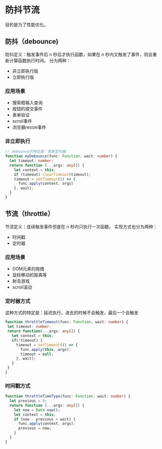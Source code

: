 # 防抖节流
目的是为了性能优化。



## 防抖（debounce)
防抖定义：触发事件后 n 秒后才执行函数，如果在 n 秒内又触发了事件，则会重新计算函数执行时间。
分为两种：
* 非立即执行版
* 立即执行版


### 应用场景
* 搜索框输入查询
* 按钮的提交事件
* 表单验证
* scroll事件
* 浏览器resize事件

### 非立即执行
```typescript
// debounce的特征是：更新定时器
function myDebounce(func: Function, wait: number) {
  let timeout: number;
  return function (...args: any[]) {
    let context = this;
    if (timeout) clearTimeout(timeout);
    timeout = setTimeout(() => {
      func.apply(context, args)
    }, wait);
  }
}
```



## 节流（throttle）
节流定义：连续触发事件但是在 n 秒内只执行一次函数。
实现方式也分为两种：
* 时间戳
* 定时器



### 应用场景
* DOM元素的拖拽
* 鼠标移动的距离等
* 射击游戏
* scroll滚动



### 定时器方式
这种方式的特定是：延迟执行，进去的时候不会触发，最后一个会触发
```typescript
function throttleTimeout(func: Function, wait: number) {
 let timeout: number;
 return function(...args: any[]) {
   let context = this;
   if(!timeout) {
     timeout = setTimeout(() => {
       func.apply(this, args);
       timeout = null;
     }, wait);
   }
 }
}
```


### 时间戳方式
```typescript
function throttleTimeType(func: Function, wait: number) {
  let previous = 0;
  return function (...args: any[]) {
    let now = Date.now();
    let context = this;
    if (now - previous > wait) {
      func.apply(context, args);
      previous = now;
    }
  }
}
```